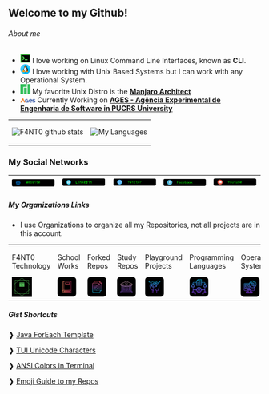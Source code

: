 ## Welcome to my Github!

###### About me

* <img src="https://github.com/F4NT0/F4NT0/blob/master/images/icons/terminal-neon.png" width="20"> I love working on Linux Command Line Interfaces, known as **CLI**.
* <img src="https://github.com/F4NT0/F4NT0/blob/master/images/icons/linux.png" width="20"> I love working with Unix Based Systems but I can work with any Operational System.
* <img src="https://github.com/F4NT0/F4NT0/blob/master/images/icons/manjaro.png" width="20"> My favorite Unix Distro is the [**Manjaro Architect**](https://manjaro.org/)
* <img src="https://github.com/F4NT0/F4NT0/blob/master/images/icons/logo-ages_color.png" width="30"> Currently Working on [**AGES - Agência Experimental de Engenharia de Software in PUCRS University**](http://www.ages.pucrs.br/)

<table>
<tr>
<tr><td>

![F4NT0 github stats](https://github-readme-stats.vercel.app/api?username=F4NT0&count_private=true&show_icons=true&theme=chartreuse-dark&include_all_commits=true)

</td><td>

![My Languages](https://github-readme-stats.vercel.app/api/top-langs/?username=F4NT0&layout=compact&theme=chartreuse-dark)

</table>

### My Social Networks

[<img src="https://github.com/F4NT0/F4NT0/blob/master/images/icons/website.png">](https://f4nt0.github.io/PR0GR4M1NG/)|[<img src="https://github.com/F4NT0/F4NT0/blob/master/images/icons/linkedin.png">](https://www.linkedin.com/in/gabriel-fanto-stundner-b19723164/) |[<img src="https://github.com/F4NT0/F4NT0/blob/master/images/icons/twitter.png">](https://twitter.com/GABRIELFANTO) |[<img src="https://github.com/F4NT0/F4NT0/blob/master/images/icons/facebook.png">](https://www.facebook.com/gabrielfanto) |[<img src="https://github.com/F4NT0/F4NT0/blob/master/images/icons/youtube.png">](https://www.youtube.com/channel/UC0OLmUgRYTryGlpd4wCqkAA?view_as=subscriber) |
|---|---|---|---|---|

##### My Organizations Links

* I use Organizations to organize all my Repositories, not all projects are in this account.

<table>
    <td>
        <p>F4NT0 Technology</p>
        <a href="https://github.com/f-4-n-t-0-technology"><img src="https://github.com/F4NT0/F4NT0/blob/master/images/comunities/fanto-technology.png" width="40"></a>
    </td>
    <td>
        <p>School Works</p>
        <a href="https://github.com/trabalhos-da-faculdade"><img src="https://github.com/F4NT0/F4NT0/blob/master/images/comunities/trabalhos-facul.png" width="40"></a>
    </td>
    <td>
        <p>Forked Repos</p>
        <a href="https://github.com/fanto-forked-repos"><img src="https://github.com/F4NT0/F4NT0/blob/master/images/comunities/repo-fork.png" width="40"></a>
    </td>
    <td>
        <p>Study Repos</p>
        <a href="https://github.com/estudosdofantinho"><img src="https://github.com/F4NT0/F4NT0/blob/master/images/comunities/codigo-alunos.png" width="40"></a>
    </td>
    <td>
        <p>Playground Projects</p>
        <a href="https://github.com/testefantinho"><img src="https://github.com/F4NT0/F4NT0/blob/master/images/comunities/playground.png" width="40"></a>
    </td>
    <td>
        <p>Programming Languages</p>
        <a href="https://github.com/fantolanguages"><img src="https://github.com/F4NT0/F4NT0/blob/master/images/comunities/linguagens.png" width="40"></a>
    </td>
    <td>
        <p>Operational Systems</p>
        <a href="https://github.com/OSOSP"><img src="https://github.com/F4NT0/F4NT0/blob/master/images/comunities/os.png" width="40"></a>
    </td>
</table>

##### Gist Shortcuts

❱ [Java ForEach Template](https://gist.github.com/F4NT0/f78cca6d9442e1a25b45eb673c8cc043)

❱ [TUI Unicode Characters](https://gist.github.com/F4NT0/0e77a9d56415e57011a4cb243b658033)

❱ [ANSI Colors in Terminal](https://gist.github.com/F4NT0/afec936ed4175bed1eac74cef69655b2)

❱ [Emoji Guide to my Repos](https://gist.github.com/F4NT0/854240bd1cd86f518bbd5eb6605d3bbc)
